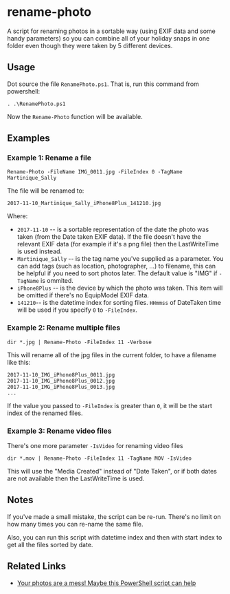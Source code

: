 # rename-photo
A script for renaming photos in a sortable way (using EXIF data and some handy parameters) so you can combine all of your holiday snaps in one folder even though they were taken by 5 different devices.

## Usage
Dot source the file `RenamePhoto.ps1`. That is, run this command from powershell:

    . .\RenamePhoto.ps1

Now the `Rename-Photo` function will be available.

## Examples

### Example 1: Rename a file

    Rename-Photo -FileName IMG_0011.jpg -FileIndex 0 -TagName Martinique_Sally

The file will be renamed to:

    2017-11-10_Martinique_Sally_iPhone8Plus_141210.jpg

Where:

* `2017-11-10` -- is a sortable representation of the date the photo was taken (from the Date taken EXIF data). If the file doesn't have the relevant EXIF data (for example if it's a png file) then the LastWriteTime is used instead.
* `Martinique_Sally` -- is the tag name you've supplied as a parameter. You can add tags (such as location, photographer, ...) to filename, this can be helpful if you need to sort photos later. The default value is "IMG" if `-TagName` is ommited.
* `iPhone8Plus` -- is the device by which the photo was taken. This item will be omitted if there's no EquipModel EXIF data.
* `141210`-- is the datetime index for sorting files. `HHmmss` of DateTaken time will be used if you specify `0` to `-FileIndex`.

### Example 2: Rename multiple files

    dir *.jpg | Rename-Photo -FileIndex 11 -Verbose

This will rename all of the jpg files in the current folder, to have a filename like this:

    2017-11-10_IMG_iPhone8Plus_0011.jpg
    2017-11-10_IMG_iPhone8Plus_0012.jpg
    2017-11-10_IMG_iPhone8Plus_0013.jpg
    ...

If the value you passed to `-FileIndex` is greater than `0`, it will be the start index of the renamed files.

### Example 3: Rename video files
There's one more parameter `-IsVideo` for renaming video files

    dir *.mov | Rename-Photo -FileIndex 11 -TagName MOV -IsVideo
    
This will use the "Media Created" instead of "Date Taken", or if both dates are not available then the LastWriteTime is used.

## Notes
If you've made a small mistake, the script can be re-run. There's no limit on how many times you can re-name the same file.

Also, you can run this script with datetime index and then with start index to get all the files sorted by date.

## Related Links

* [Your photos are a mess! Maybe this PowerShell script can help](http://secretgeek.net/renamephoto)
